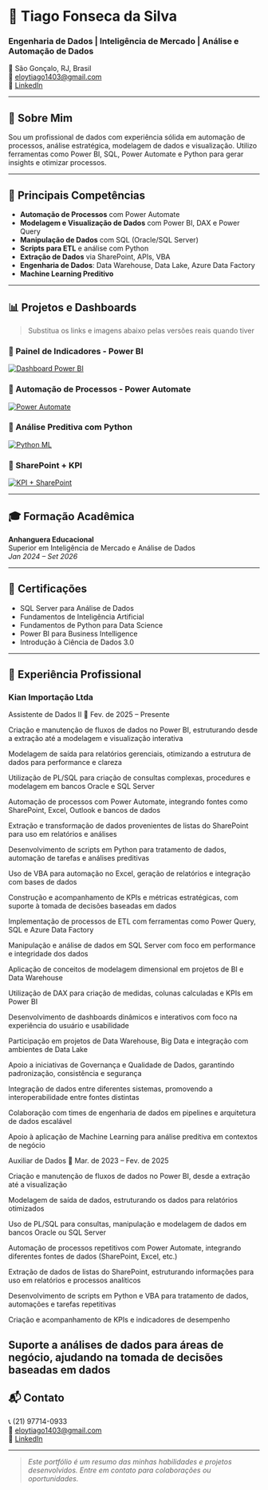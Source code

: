 # 👋 Tiago Fonseca da Silva

### Engenharia de Dados | Inteligência de Mercado | Análise e Automação de Dados

📍 São Gonçalo, RJ, Brasil  
📧 eloytiago1403@gmail.com  
🔗 [LinkedIn](https://www.linkedin.com/in/tiago-fonseca-da-silva-126aa22a5)

---

## 💼 Sobre Mim

Sou um profissional de dados com experiência sólida em automação de processos, análise estratégica, modelagem de dados e visualização. Utilizo ferramentas como Power BI, SQL, Power Automate e Python para gerar insights e otimizar processos.

---

## 🧠 Principais Competências

- **Automação de Processos** com Power Automate  
- **Modelagem e Visualização de Dados** com Power BI, DAX e Power Query  
- **Manipulação de Dados** com SQL (Oracle/SQL Server)  
- **Scripts para ETL** e análise com Python  
- **Extração de Dados** via SharePoint, APIs, VBA  
- **Engenharia de Dados**: Data Warehouse, Data Lake, Azure Data Factory  
- **Machine Learning Preditivo**

---

## 📊 Projetos e Dashboards

> Substitua os links e imagens abaixo pelas versões reais quando tiver

### 🔷 Painel de Indicadores - Power BI  
[![Dashboard Power BI](https://via.placeholder.com/800x400.png?text=Dashboard+Power+BI)](https://seulink.com/relatorio1)

### 🔷 Automação de Processos - Power Automate  
[![Power Automate](https://via.placeholder.com/800x400.png?text=Automacao+Power+Automate)](https://seulink.com/relatorio2)

### 🔷 Análise Preditiva com Python  
[![Python ML](https://via.placeholder.com/800x400.png?text=Machine+Learning+Python)](https://seulink.com/relatorio3)

### 🔷 SharePoint + KPI  
[![KPI + SharePoint](https://via.placeholder.com/800x400.png?text=Dashboard+SharePoint)](https://seulink.com/relatorio4)

---

## 🎓 Formação Acadêmica

**Anhanguera Educacional**  
Superior em Inteligência de Mercado e Análise de Dados  
*Jan 2024 – Set 2026*

---

## 📜 Certificações

- SQL Server para Análise de Dados  
- Fundamentos de Inteligência Artificial  
- Fundamentos de Python para Data Science  
- Power BI para Business Intelligence  
- Introdução à Ciência de Dados 3.0

---

## 🧾 Experiência Profissional

### Kian Importação Ltda
Assistente de Dados II
📅 Fev. de 2025 – Presente

Criação e manutenção de fluxos de dados no Power BI, estruturando desde a extração até a modelagem e visualização interativa

Modelagem de saída para relatórios gerenciais, otimizando a estrutura de dados para performance e clareza

Utilização de PL/SQL para criação de consultas complexas, procedures e modelagem em bancos Oracle e SQL Server

Automação de processos com Power Automate, integrando fontes como SharePoint, Excel, Outlook e bancos de dados

Extração e transformação de dados provenientes de listas do SharePoint para uso em relatórios e análises

Desenvolvimento de scripts em Python para tratamento de dados, automação de tarefas e análises preditivas

Uso de VBA para automação no Excel, geração de relatórios e integração com bases de dados

Construção e acompanhamento de KPIs e métricas estratégicas, com suporte à tomada de decisões baseadas em dados

Implementação de processos de ETL com ferramentas como Power Query, SQL e Azure Data Factory

Manipulação e análise de dados em SQL Server com foco em performance e integridade dos dados

Aplicação de conceitos de modelagem dimensional em projetos de BI e Data Warehouse

Utilização de DAX para criação de medidas, colunas calculadas e KPIs em Power BI

Desenvolvimento de dashboards dinâmicos e interativos com foco na experiência do usuário e usabilidade

Participação em projetos de Data Warehouse, Big Data e integração com ambientes de Data Lake

Apoio a iniciativas de Governança e Qualidade de Dados, garantindo padronização, consistência e segurança

Integração de dados entre diferentes sistemas, promovendo a interoperabilidade entre fontes distintas

Colaboração com times de engenharia de dados em pipelines e arquitetura de dados escalável

Apoio à aplicação de Machine Learning para análise preditiva em contextos de negócio

Auxiliar de Dados
📅 Mar. de 2023 – Fev. de 2025

Criação e manutenção de fluxos de dados no Power BI, desde a extração até a visualização

Modelagem de saída de dados, estruturando os dados para relatórios otimizados

Uso de PL/SQL para consultas, manipulação e modelagem de dados em bancos Oracle ou SQL Server

Automação de processos repetitivos com Power Automate, integrando diferentes fontes de dados (SharePoint, Excel, etc.)

Extração de dados de listas do SharePoint, estruturando informações para uso em relatórios e processos analíticos

Desenvolvimento de scripts em Python e VBA para tratamento de dados, automações e tarefas repetitivas

Criação e acompanhamento de KPIs e indicadores de desempenho

Suporte a análises de dados para áreas de negócio, ajudando na tomada de decisões baseadas em dados
---

## 📬 Contato

📞 (21) 97714-0933  
📧 eloytiago1403@gmail.com  
🔗 [LinkedIn](https://www.linkedin.com/in/tiago-fonseca-da-silva-126aa22a5)

---

> _Este portfólio é um resumo das minhas habilidades e projetos desenvolvidos. Entre em contato para colaborações ou oportunidades._

